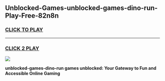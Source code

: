 
## Unblocked-Games-unblocked-games-dino-run-Play-Free-82n8n
<h3>
<a href="https://premium76.site?title=unblocked-games-dino-run&ref=10A">CLICK TO PLAY</a></h3>
<hr>

<h3>
<a href="https://premium76.site?title=unblocked-games-dino-run&ref=10A">CLICK 2 PLAY</a>
  
</h3>

<a href="https://premium76.site?title=unblocked-games-dino-run&ref=10A"><img src="https://clearcache.store/games.png"></a>


**unblocked-games-dino-run games unblocked: Your Gateway to Fun and Accessible Online Gaming**
